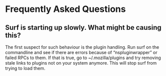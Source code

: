 # Frequently Asked Questions

## Surf is starting up slowly. What might be causing this?

The first suspect for such behaviour is the plugin handling. Run surf on
the commandline and see if there are errors because of “nspluginwrapper”
or failed RPCs to them. If that is true, go to ~/.mozilla/plugins and
try removing stale links to plugins not on your system anymore. This
will stop surf from trying to load them.

